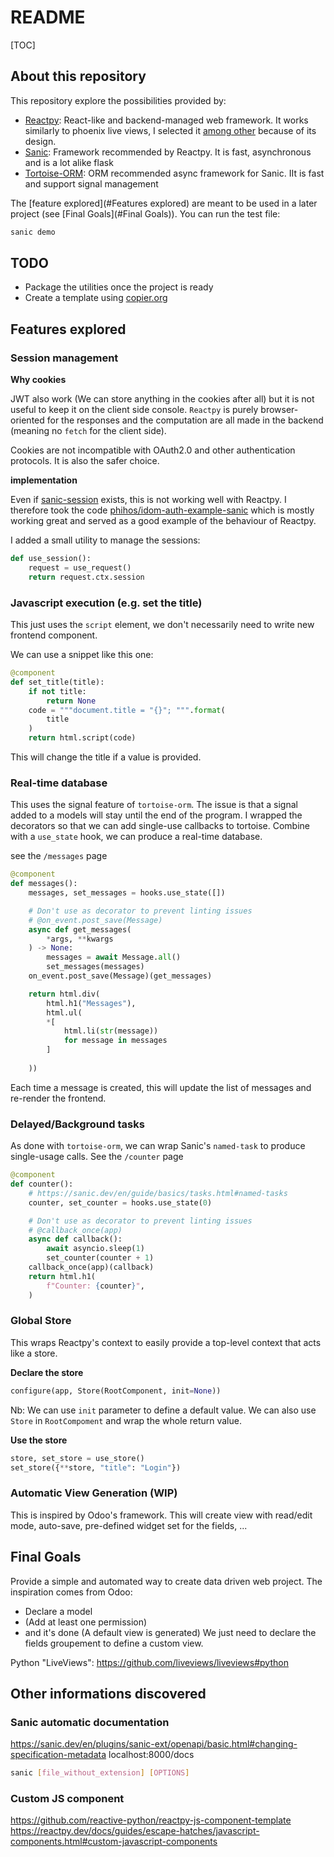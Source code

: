 # README

[TOC]

## About this repository

This repository explore the possibilities provided by:

* [Reactpy](https://reactpy.dev/docs/index.html): React-like and backend-managed web framework. It works similarly to phoenix live views, I selected it [among other](https://github.com/liveviews/liveviews#python) because of its design.
* [Sanic](https://sanic.dev/en/): Framework recommended by Reactpy. It is fast, asynchronous and is a lot alike flask
* [Tortoise-ORM](https://github.com/tortoise/tortoise-orm/tree/0ec208b652b0d4dd03bd1fab7ae94cdafa58b8b7): ORM recommended async framework for Sanic. IIt is fast and support signal management

The [feature explored](#Features explored) are meant to be used in a later project (see [Final Goals](#Final Goals)).
You can run the test file:

```bash
sanic demo
```



## TODO

* Package the utilities once the project is ready
* Create a template using [copier.org](https://copier.readthedocs.io/en/stable/)



## Features explored

### Session management

**Why cookies**

JWT also work (We can store anything in the cookies after all) but it is not useful to keep it on the client side console. `Reactpy` is purely browser-oriented for the responses and the computation are all made in the backend (meaning no `fetch` for the client side).

Cookies are not incompatible with OAuth2.0 and other authentication protocols. It is also the safer choice.



**implementation**

Even if [sanic-session](https://github.com/ahopkins/sanic-session) exists, this is not working well with Reactpy. I therefore took the code [phihos/idom-auth-example-sanic](https://github.com/phihos/idom-auth-example-sanic/tree/main) which is mostly working great and served as a good example of the behaviour of Reactpy.

I added a small utility to manage the sessions:

```python
def use_session():
    request = use_request()
    return request.ctx.session
```



### Javascript execution (e.g. set the title)

This just uses the `script` element, we don't necessarily need to write new frontend component.

We can use a snippet like this one:

```python
@component
def set_title(title):
    if not title:
        return None
    code = """document.title = "{}"; """.format(
        title
    )
    return html.script(code)
```

This will change the title if a value is provided.



### Real-time database

This uses the signal feature of `tortoise-orm`. The issue is that a signal added to a models will stay until the end of the program.
I wrapped the decorators so that we can add single-use callbacks to tortoise. Combine with a `use_state` hook, we can produce a real-time database.

see the `/messages` page

```python
@component
def messages():
    messages, set_messages = hooks.use_state([])

    # Don't use as decorator to prevent linting issues
    # @on_event.post_save(Message)
    async def get_messages(
        *args, **kwargs
    ) -> None:
        messages = await Message.all()
        set_messages(messages)
    on_event.post_save(Message)(get_messages)

    return html.div(
        html.h1("Messages"),
        html.ul(
        *[
            html.li(str(message))
            for message in messages
        ]
    
    ))
```

Each time a message is created, this will update the list of messages and re-render the frontend.



### Delayed/Background tasks

As done with `tortoise-orm`, we can wrap Sanic's `named-task` to produce single-usage calls.
See the `/counter` page

```python
@component
def counter():
    # https://sanic.dev/en/guide/basics/tasks.html#named-tasks
    counter, set_counter = hooks.use_state(0)

    # Don't use as decorator to prevent linting issues
    # @callback_once(app)
    async def callback():
        await asyncio.sleep(1)
        set_counter(counter + 1)
    callback_once(app)(callback)
    return html.h1(
        f"Counter: {counter}",
    )
```



### Global Store

This wraps Reactpy's context to easily provide a top-level context that acts like a store.

**Declare the store**

```python
configure(app, Store(RootComponent, init=None))
```

Nb: We can use `init` parameter to define a default value. We can also use `Store` in `RootCompoment` and wrap the whole return value.

**Use the store**

```python
store, set_store = use_store()
set_store({**store, "title": "Login"})
```



### Automatic View Generation (WIP)

This is inspired by Odoo's framework. This will create view with read/edit mode, auto-save, pre-defined widget set for the fields, ...



## Final Goals

Provide a simple and automated way to create data driven web project.
The inspiration comes from Odoo:

- Declare a model
- (Add at least one permission)
- and it's done (A default view is generated)
  We just need to declare the fields groupement to define a custom view.


Python "LiveViews": https://github.com/liveviews/liveviews#python





## Other informations discovered

### Sanic automatic documentation

https://sanic.dev/en/plugins/sanic-ext/openapi/basic.html#changing-specification-metadata
localhost:8000/docs


```bash
sanic [file_without_extension] [OPTIONS]
```



### Custom JS component

https://github.com/reactive-python/reactpy-js-component-template
https://reactpy.dev/docs/guides/escape-hatches/javascript-components.html#custom-javascript-components




